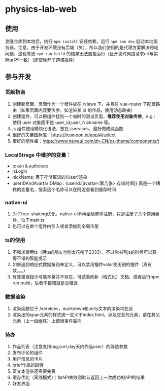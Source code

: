 # physics-lab-web

## 使用

克隆仓库到本地后，执行 `npm install` 安装依赖，运行 `npm run dev` 启动本地服务器。注意，由于开发环境没有后端（笑），所以我们使用的是代理方案解决跨域问题，这也导致 `npm run build` 的结果无法直接运行（且开发时网路请求url与实际url不一致）（即使你开了跨域插件）

## 参与开发

### 贡献指南

1. 创建新页面，页面作为一个组件放在./views 下，并且在 vue-router 下配置路由（如果页面内容要传参，如渲染某 id 的作品，使用动态路由）
2. 创建组件，可以把组件挂到一个临时的测试页面，**推荐使用对象传参**，e.g：使用 user 对象而不是 user_id,user_Nickname 等。
3. js 组件使用模块化语法，放在./services，最好做成纯函数
4. 很好的矢量图标库：https://icomoon.io/app/#/select  
5. 很好的组件库：https://www.naiveui.com/zh-CN/os-theme/components/t


### LocalStrage 中维护的变量：

- token & authcode
- isLogin
- nickName: 用于存储离谱的{User}渲染
- userIDAndAvartarIDMap : {userid:[avartar<第几张>,存储时间]} 真是一个糟糕的变量名，搜索这个名称可以在附近查看到缓存时间


### native-ui

1. 为了tree-shaking优化，native-ui不再全局整体注册，只是注册了几个常用组件，位于main.ts
2. 也可以在单个组件内引入或者添加到全局注册

### ts的使用

1. 不强求使用ts（用ts的朋友也别太花哨了2333），不过你书写js的时候可以获得不错的智能提示
2. 如果遇到响应式数据报错未定义，可以禁用插件volar使用别的插件（真有效。。。）
3. 有些错误提示可能本身并不存在，可试着刷新（格式化）文档，或者运行npm run build，后者不报错就是没错误

### 数据渲染

1. 渲染函数位于./services，markdown和unity文本的渲染均在此
2. 渲染出的span元素的样式统一定义于index.html，涉及交互的元素，请在其父元素（上一级组件）上使用事件委托

### 待办
1. 作品列表（注意支持tag,sort,day天内作品user）的筛选参数
2. 发布评论的组件
3. 用户信息的卡片
4. brief作品的跳转
5. 富文本渲染还需要完善
6. 缓存优化（离线模式）：如API失败则默认返回上一次成功的API的结果
7. 好友界面
